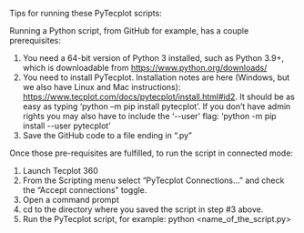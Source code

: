 Tips for running these PyTecplot scripts:

Running a Python script, from GitHub for example, has a couple prerequisites:
1.	You need a 64-bit version of Python 3 installed, such as Python 3.9+, which is downloadable from https://www.python.org/downloads/
2.	You need to install PyTecplot.  Installation notes are here (Windows, but we also have Linux and Mac instructions): https://www.tecplot.com/docs/pytecplot/install.html#id2.  It should be as easy as typing ‘python –m pip install pytecplot’.  If you don’t have admin rights you may also have to include the ‘--user' flag: ‘python -m pip install --user pytecplot’
3.	Save the GitHub code to a file ending in “.py”
 
Once those pre-requisites are fulfilled, to run the script in connected mode: 
1.	Launch Tecplot 360 
2.	From the Scripting menu select “PyTecplot Connections…” and check the “Accept connections” toggle. 
3.	Open a command prompt 
4.	cd to the directory where you saved the script in step #3 above. 
5.	Run the PyTecplot script, for example:
python <name_of_the_script.py>
